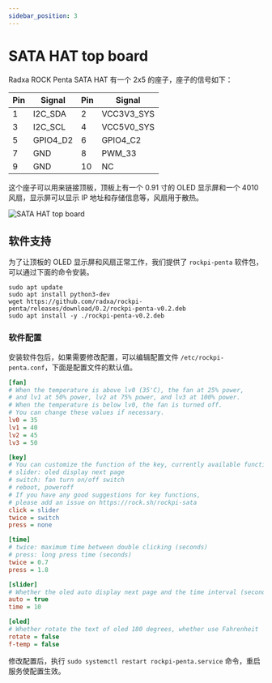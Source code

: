 ```yaml
---
sidebar_position: 3
---
```


# SATA HAT top board

Radxa ROCK Penta SATA HAT 有一个 2x5 的座子，座子的信号如下：

| Pin | Signal   | Pin | Signal     |
| --- | -------- | --- | ---------- |
| 1   | I2C_SDA  | 2   | VCC3V3_SYS |
| 3   | I2C_SCL  | 4   | VCC5V0_SYS |
| 5   | GPIO4_D2 | 6   | GPIO4_C2   |
| 7   | GND      | 8   | PWM_33     |
| 9   | GND      | 10  | NC         |

这个座子可以用来链接顶板，顶板上有一个 0.91 寸的 OLED 显示屏和一个 4010 风扇，显示屏可以显示 IP 地址和存储信息等，风扇用于散热。

![SATA HAT top board](/img/accessories/penta/sata-hat-top-board.webp)

## 软件支持

为了让顶板的 OLED 显示屏和风扇正常工作，我们提供了 `rockpi-penta` 软件包，可以通过下面的命令安装。

```shell
sudo apt update
sudo apt install python3-dev
wget https://github.com/radxa/rockpi-penta/releases/download/0.2/rockpi-penta-v0.2.deb
sudo apt install -y ./rockpi-penta-v0.2.deb
```

### 软件配置

安装软件包后，如果需要修改配置，可以编辑配置文件 `/etc/rockpi-penta.conf`，下面是配置文件的默认值。

```ini
[fan]
# When the temperature is above lv0 (35'C), the fan at 25% power,
# and lv1 at 50% power, lv2 at 75% power, and lv3 at 100% power.
# When the temperature is below lv0, the fan is turned off.
# You can change these values if necessary.
lv0 = 35
lv1 = 40
lv2 = 45
lv3 = 50

[key]
# You can customize the function of the key, currently available functions are
# slider: oled display next page
# switch: fan turn on/off switch
# reboot, poweroff
# If you have any good suggestions for key functions,
# please add an issue on https://rock.sh/rockpi-sata
click = slider
twice = switch
press = none

[time]
# twice: maximum time between double clicking (seconds)
# press: long press time (seconds)
twice = 0.7
press = 1.8

[slider]
# Whether the oled auto display next page and the time interval (seconds)
auto = true
time = 10

[oled]
# Whether rotate the text of oled 180 degrees, whether use Fahrenheit
rotate = false
f-temp = false
```

修改配置后，执行 `sudo systemctl restart rockpi-penta.service` 命令，重启服务使配置生效。
